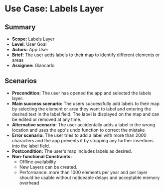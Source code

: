 # Use Case: Labels Layer

## Summary

- **Scope:** Labels Layer
- **Level:** User Goal
- **Actors:** App User
- **Brief:** The user adds labels to their map to identify different elements or areas
- **Assignee:** Giancarlo

## Scenarios

- **Precondition:**
  The user has opened the app and selected the labels layer.
- **Main success scenario:**
  The users successfully add labels to their map by selecting the element or area they want to label and entering the desired text in the label field.
  The label is displayed on the map and can be edited or removed at any time.
- **Alternative scenario:**
  The user accidentally adds a label in the wrong location and uses the app's undo function to correct the mistake
- **Error scenario:**
  The user tries to add a label with more than 2000 characters and the app prevents it by stopping any further insertions into the label field.
- **Postcondition:**
  The user's map includes labels as desired.
- **Non-functional Constraints:**
  - Offline availability
  - New Layers can be created.
  - Performance: more than 1000 elements per year and per layer should be usable without noticeable delays and acceptable memory overhead
